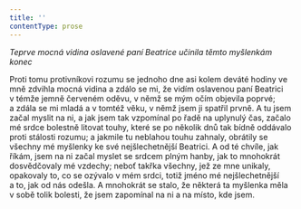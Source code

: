 ```yaml
---
title: ''
contentType: prose
---
```


<section>

_Teprve mocná vidina oslavené paní Beatrice učinila těmto myšlenkám konec_

</section>

<section>

Proti tomu protivníkovi rozumu se jednoho dne asi kolem deváté hodiny ve mně zdvihla mocná vidina a zdálo se mi, že vidím oslavenou paní Beatrici v témže jemně červeném oděvu, v němž se mým očím objevila poprvé; a zdála se mi mladá a v tomtéž věku, v němž jsem ji spatřil prvně. A tu jsem začal myslit na ni, a jak jsem tak vzpomínal po řadě na uplynulý čas, začalo mé srdce bolestně litovat touhy, které se po několik dnů tak bídně oddávalo proti stálosti rozumu; a jakmile tu neblahou touhu zahnaly, obrátily se všechny mé myšlenky ke své nejšlechetnější Beatrici. A od té chvíle, jak říkám, jsem na ni začal myslet se srdcem plným hanby, jak to mnohokrát dosvědčovaly mé vzdechy; neboť takřka všechny, jež ze mne unikaly, opakovaly to, co se ozývalo v mém srdci, totiž jméno mé nejšlechetnější a to, jak od nás odešla. A mnohokrát se stalo, že některá ta myšlenka měla v sobě tolik bolesti, že jsem zapomínal na ni a na místo, kde jsem.

</section>
